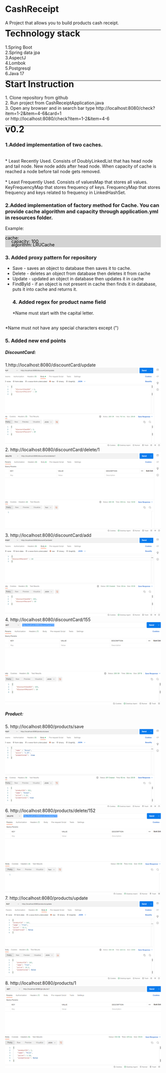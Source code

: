 <h1>CashReceipt</h1>
A Project that allows you to build products cash receipt.
<hr>
<h1 style="margin-top: -20px">Technology stack</h1>
1.Spring Boot
<br>
2.Spring data jpa
<br>
3.AspectJ
<br>
4.Lombok
<br>
5.Postgresql
<br>
6.Java 17
<hr>
<h1 style="margin-top: -20px">Start Instruction</h1>
1. Clone repository from github
<br>
2. Run project from CashReceiptApplication.java
<br>
3. Open any browser and in search bar type http://localhost:8080/check?item=1-2&item=4-6&card=1
<br>
or http://localhost:8080/check?item=1-2&item=4-6
<hr>
<h1 style="margin-top: -20px">v0.2</h1>
<h3>1.Added implementation of two caches.</h3>
<br>
* Least Recently Used. Consists of DoublyLinkedList 
that has head node and tail node. New node adds after head node.
When capacity of cache is reached a node before tail node gets removed.
<br>
<br>
* Least Frequently Used. Consists of valuesMap that stores all values.
KeyFrequencyMap that stores frequency of keys. FrequencyMap that
stores frequency and keys related to frequency in LinkedHashSet.
<br>
<h3>2.Added implementation of factory method for Cache. You can 
provide cache algorithm and capacity through application.yml
in resources folder.</h3>
<p>Example:</p>
<div style="background-color: lightgray;">
<p style="color: black">cache:</p>
<p style="color: black; margin-top: -20px; margin-left: 20px">capacity: 100</p>
<p style="color: black; margin-top: -20px; margin-left: 20px">algorithm: LRUCache</p>
</div>
<h3>3. Added proxy pattern for repository</h3>

* Save - saves an object to database then saves it to cache.
  <br>
* Delete - deletes an object from database then deletes it from cache
  <br>
* Update - updated an object in database then updates it in cache
  <br>
* FindById - if an object is not present in cache then finds it in database, puts it into cache and returns it.
  <h3>4. Added regex for product name field</h3>
  *Name must start with the capital letter.
<br>
  *Name must not have any special characters except (")
<h3>5. Added new end points</h3>
<h5>DiscountCard: </h5>
1.http://localhost:8080/discountCard/update
<img src="images/discount_updatepng.png" wid>
2. http://localhost:8080/discountCard/delete/1
<img src="images/discount_delete.png">
3. http://localhost:8080/discountCard/add
<img src="images/add_discount_card.png">
4. http://localhost:8080/discountCard/155
<img src="images/find_discount.png">
<h5>Product: </h5>
5. http://localhost:8080/products/save
<img src="images/save_product.png">
6. http://localhost:8080/products/delete/152
<img src="images/delete_product.png">
7. http://localhost:8080/products/update
<img src="images/update_product.png">
8. http://localhost:8080/products/1
<img src="images/find_product.png">





